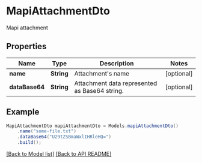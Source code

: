 # MapiAttachmentDto

Mapi attachment             

## Properties
Name | Type | Description | Notes
------------ | ------------- | ------------- | -------------
**name** | **String** | Attachment&#39;s name              |  [optional]
**dataBase64** | **String** | Attachment data represented as Base64 string.              |  [optional]



## Example
```java
MapiAttachmentDto mapiAttachmentDto = Models.mapiAttachmentDto()
    .name("some-file.txt")
    .dataBase64("U29tZSBmaWxlIHRleHQ=")
    .build();
```


[[Back to Model list]](Models.md) [[Back to API README]](README.md)
